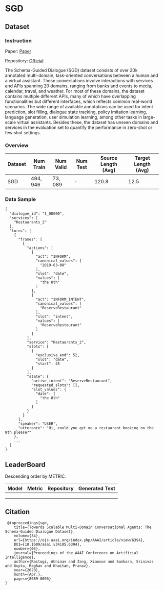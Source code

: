 # SGD

## Dataset

### Instruction

Paper: [Paper](https://arxiv.org/abs/1909.05855)

Repository: [Official](https://github.com/google-research-datasets/dstc8-schema-guided-dialogue)

The Schema-Guided Dialogue (SGD) dataset consists of over 20k annotated multi-domain, task-oriented conversations between a human and a virtual assistant. These conversations involve interactions with services and APIs spanning 20 domains, ranging from banks and events to media, calendar, travel, and weather. For most of these domains, the dataset contains multiple different APIs, many of which have overlapping functionalities but different interfaces, which reflects common real-world scenarios. The wide range of available annotations can be used for intent prediction, slot filling, dialogue state tracking, policy imitation learning, language generation, user simulation learning, among other tasks in large-scale virtual assistants. Besides these, the dataset has unseen domains and services in the evaluation set to quantify the performance in zero-shot or few shot settings.

### Overview

| Dataset | Num Train | Num Valid | Num Test | Source Length (Avg) | Target Length (Avg) |
| ------- | --------- | --------- | -------- | ------------------- | ------------------- |
| SGD     | $494,946$ | $73,089$  | -        | $120.8$             | $12.5$              |

### Data Sample

```
{
  "dialogue_id": "1_00000",
  "services": [
    "Restaurants_2"
  ],
  "turns": [
    {
      "frames": [
        {
          "actions": [
            {
              "act": "INFORM",
              "canonical_values": [
                "2019-03-08"
              ],
              "slot": "date",
              "values": [
                "the 8th"
              ]
            },
            {
              "act": "INFORM_INTENT",
              "canonical_values": [
                "ReserveRestaurant"
              ],
              "slot": "intent",
              "values": [
                "ReserveRestaurant"
              ]
            }
          ],
          "service": "Restaurants_2",
          "slots": [
            {
              "exclusive_end": 52,
              "slot": "date",
              "start": 45
            }
          ],
          "state": {
            "active_intent": "ReserveRestaurant",
            "requested_slots": [],
            "slot_values": {
              "date": [
                "the 8th"
              ]
            }
          }
        }
      ],
      "speaker": "USER",
      "utterance": "Hi, could you get me a restaurant booking on the 8th please?"
    },
    ...
  ]
}
```

## LeaderBoard

Descending order by METRIC.

| Model | Metric | Repository | Generated Text |
| ----- | ------ | ---------- | -------------- |
|       |        |            |                |
|       |        |            |                |
|       |        |            |                |

## Citation

```
 @inproceedings{sgd, 
	title={Towards Scalable Multi-Domain Conversational Agents: The Schema-Guided Dialogue Dataset}, 
	volume={34}, 
	url={https://ojs.aaai.org/index.php/AAAI/article/view/6394}, 
	DOI={10.1609/aaai.v34i05.6394}, 
	number={05}, 
	journal={Proceedings of the AAAI Conference on Artificial Intelligence}, 
	author={Rastogi, Abhinav and Zang, Xiaoxue and Sunkara, Srinivas and Gupta, Raghav and Khaitan, Pranav}, 
	year={2020}, 
	month={Apr.}, 
	pages={8689-8696}
}
```
